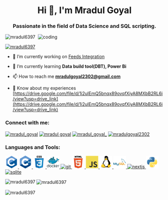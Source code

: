 <h1 align="center">Hi 👋, I'm Mradul Goyal</h1>
<h3 align="center">Passionate in the field of Data Science and SQL scripting.</h3>
<img align="right" alt="coding" width="400" src="https://miro.medium.com/v2/resize:fit:1360/1*zVnWJtyGOX_kUIDm6ccCfQ.gif">

<p align="left"> <img src="https://komarev.com/ghpvc/?username=mradul6397&label=Profile%20views&color=0e75b6&style=flat" alt="mradul6397" /> </p>

<p align="left"> <a href="https://github.com/ryo-ma/github-profile-trophy"><img src="https://github-profile-trophy.vercel.app/?username=mradul6397" alt="mradul6397" /></a> </p>

- 🔭 I’m currently working on [Feeds Integration](https://github.com/whitelionae/sql)

- 🌱 I’m currently learning **Data build tool(DBT), Power Bi**

- 📫 How to reach me **mradulgoyal2302@gmail.com**

- 📄 Know about my experiences [https://drive.google.com/file/d/1i2uIEmQ5bnqx89ovqfXiyA8MXbB2RL6i/view?usp=drive_link](https://drive.google.com/file/d/1i2uIEmQ5bnqx89ovqfXiyA8MXbB2RL6i/view?usp=drive_link)

<h3 align="left">Connect with me:</h3>
<p align="left">
<a href="https://twitter.com/mradul_goyal" target="blank"><img align="center" src="https://raw.githubusercontent.com/rahuldkjain/github-profile-readme-generator/master/src/images/icons/Social/twitter.svg" alt="mradul_goyal" height="30" width="40" /></a>
<a href="https://linkedin.com/in/mradul goyal" target="blank"><img align="center" src="https://raw.githubusercontent.com/rahuldkjain/github-profile-readme-generator/master/src/images/icons/Social/linked-in-alt.svg" alt="mradul goyal" height="30" width="40" /></a>
<a href="https://instagram.com/mradul_goyal_" target="blank"><img align="center" src="https://raw.githubusercontent.com/rahuldkjain/github-profile-readme-generator/master/src/images/icons/Social/instagram.svg" alt="mradul_goyal_" height="30" width="40" /></a>
<a href="https://www.leetcode.com/mradulgoyal2302" target="blank"><img align="center" src="https://raw.githubusercontent.com/rahuldkjain/github-profile-readme-generator/master/src/images/icons/Social/leet-code.svg" alt="mradulgoyal2302" height="30" width="40" /></a>
</p>

<h3 align="left">Languages and Tools:</h3>
<p align="left"> <a href="https://www.cprogramming.com/" target="_blank" rel="noreferrer"> <img src="https://raw.githubusercontent.com/devicons/devicon/master/icons/c/c-original.svg" alt="c" width="40" height="40"/> </a> <a href="https://www.w3schools.com/cpp/" target="_blank" rel="noreferrer"> <img src="https://raw.githubusercontent.com/devicons/devicon/master/icons/cplusplus/cplusplus-original.svg" alt="cplusplus" width="40" height="40"/> </a> <a href="https://www.w3schools.com/css/" target="_blank" rel="noreferrer"> <img src="https://raw.githubusercontent.com/devicons/devicon/master/icons/css3/css3-original-wordmark.svg" alt="css3" width="40" height="40"/> </a> <a href="https://www.docker.com/" target="_blank" rel="noreferrer"> <img src="https://raw.githubusercontent.com/devicons/devicon/master/icons/docker/docker-original-wordmark.svg" alt="docker" width="40" height="40"/> </a> <a href="https://git-scm.com/" target="_blank" rel="noreferrer"> <img src="https://www.vectorlogo.zone/logos/git-scm/git-scm-icon.svg" alt="git" width="40" height="40"/> </a> <a href="https://www.w3.org/html/" target="_blank" rel="noreferrer"> <img src="https://raw.githubusercontent.com/devicons/devicon/master/icons/html5/html5-original-wordmark.svg" alt="html5" width="40" height="40"/> </a> <a href="https://developer.mozilla.org/en-US/docs/Web/JavaScript" target="_blank" rel="noreferrer"> <img src="https://raw.githubusercontent.com/devicons/devicon/master/icons/javascript/javascript-original.svg" alt="javascript" width="40" height="40"/> </a> <a href="https://www.linux.org/" target="_blank" rel="noreferrer"> <img src="https://raw.githubusercontent.com/devicons/devicon/master/icons/linux/linux-original.svg" alt="linux" width="40" height="40"/> </a> <a href="https://www.mysql.com/" target="_blank" rel="noreferrer"> <img src="https://raw.githubusercontent.com/devicons/devicon/master/icons/mysql/mysql-original-wordmark.svg" alt="mysql" width="40" height="40"/> </a> <a href="https://nextjs.org/" target="_blank" rel="noreferrer"> <img src="https://cdn.worldvectorlogo.com/logos/nextjs-2.svg" alt="nextjs" width="40" height="40"/> </a> <a href="https://www.python.org" target="_blank" rel="noreferrer"> <img src="https://raw.githubusercontent.com/devicons/devicon/master/icons/python/python-original.svg" alt="python" width="40" height="40"/> </a> <a href="https://www.sqlite.org/" target="_blank" rel="noreferrer"> <img src="https://www.vectorlogo.zone/logos/sqlite/sqlite-icon.svg" alt="sqlite" width="40" height="40"/> </a> </p>

<p><img align="left" src="https://github-readme-stats.vercel.app/api/top-langs?username=mradul6397&show_icons=true&locale=en&layout=compact" alt="mradul6397" /></p>

<p>&nbsp;<img align="center" src="https://github-readme-stats.vercel.app/api?username=mradul6397&show_icons=true&locale=en" alt="mradul6397" /></p>

<p><img align="center" src="https://github-readme-streak-stats.herokuapp.com/?user=mradul6397&" alt="mradul6397" /></p>
